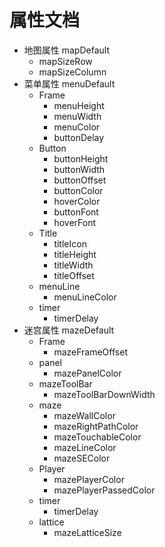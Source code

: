 # 属性文档
* 地图属性 mapDefault
    * mapSizeRow
    * mapSizeColumn
* 菜单属性 menuDefault
    * Frame
        * menuHeight
        * menuWidth
        * menuColor
        * buttonDelay
    * Button
        * buttonHeight
        * buttonWidth
        * buttonOffset
        * buttonColor
        * hoverColor
        * buttonFont
        * hoverFont
    * Title
        * titleIcon
        * titleHeight
        * titleWidth
        * titleOffset
    * menuLine
        * menuLineColor
    * timer
        * timerDelay
*  迷宫属性 mazeDefault
    * Frame
        * mazeFrameOffset
    * panel
        * mazePanelColor
    * mazeToolBar
        * mazeToolBarDownWidth
    * maze
        * mazeWallColor
        * mazeRightPathColor
        * mazeTouchableColor
        * mazeLineColor
        * mazeSEColor
    * Player
        * mazePlayerColor
        * mazePlayerPassedColor
    * timer
        * timerDelay
    * lattice 
        * mazeLatticeSize